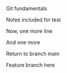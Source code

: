 Git fundamentals



Notes included for test



Now, one more line



And one more



Return to branch main



Feature branch here
